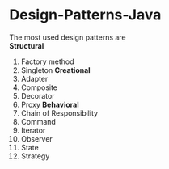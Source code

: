 # Design-Patterns-Java

The most used design patterns are   
**Structural**  
1. Factory method 
2. Singleton
**Creational**  
3. Adapter  
4. Composite  
5. Decorator  
6. Proxy
**Behavioral**  
7. Chain of Responsibility
8. Command
9. Iterator
10. Observer
11. State
12. Strategy

